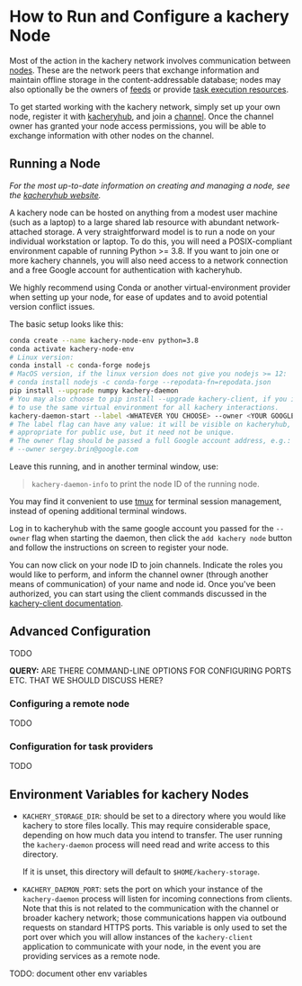 # How to Run and Configure a kachery Node

Most of the action in the kachery network involves communication between
[nodes](./node.md). These are the network peers that exchange information
and maintain offline storage in the content-addressable database; nodes
may also optionally be the owners of [feeds](./feeds.md) or provide
[task execution resources](tasks.md).

To get started working with the kachery network, simply set up your
own node, register it with [kacheryhub](./hub.md), and join a [channel](./channel.md). Once the
channel owner has granted your node access permissions, you will be able
to exchange information with other nodes on the channel.

## Running a Node

*For the most up-to-date information on creating and managing a node, see
the [kacheryhub website](https://www.kacheryhub.org/home).*

A kachery node can be hosted on anything from a modest user machine
(such as a laptop) to a large shared lab resource with abundant
network-attached storage. A very straightforward model is to run
a node on your individual workstation or laptop. To do this, you will
need a POSIX-compliant environment capable of running Python >= 3.8. If you want to join one or more kachery channels, you will also need access to a network connection and a free Google account for
authentication with kacheryhub.

We highly recommend using Conda or another virtual-environment provider
when setting up your node, for ease of updates and to avoid potential
version conflict issues.

The basic setup looks like this:

```bash
conda create --name kachery-node-env python=3.8
conda activate kachery-node-env
# Linux version:
conda install -c conda-forge nodejs
# MacOS version, if the linux version does not give you nodejs >= 12:
# conda install nodejs -c conda-forge --repodata-fn=repodata.json
pip install --upgrade numpy kachery-daemon
# You may also choose to pip install --upgrade kachery-client, if you intend
# to use the same virtual environment for all kachery interactions.
kachery-daemon-start --label <WHATEVER YOU CHOOSE> --owner <YOUR GOOGLE ACCOUNT ID>
# The label flag can have any value: it will be visible on kacheryhub, so it should be
# appropriate for public use, but it need not be unique.
# The owner flag should be passed a full Google account address, e.g.:
# --owner sergey.brin@google.com
```

Leave this running, and in another terminal window, use:
> `kachery-daemon-info`
to print the node ID of the running node.

You may find it convenient to use [tmux](https://github.com/tmux/tmux/wiki)
for terminal session management, instead of opening additional terminal
windows.

Log in to kacheryhub with the same google account you passed for the
`--owner` flag when starting
the daemon, then click the `add kachery node` button and follow the
instructions on screen to register your node.

You can now click on your node ID to join channels. Indicate the roles
you would like to perform, and inform the channel owner (through another
means of communication) of your name and node id. Once you've been authorized,
you can start using the client commands discussed in the
[kachery-client documentation](./client-howto.md).

## Advanced Configuration

TODO

**QUERY:** ARE THERE COMMAND-LINE OPTIONS FOR CONFIGURING PORTS ETC.
THAT WE SHOULD DISCUSS HERE?

### Configuring a remote node

TODO

### Configuration for task providers

TODO

## Environment Variables for kachery Nodes

* `KACHERY_STORAGE_DIR`: should be set to a directory where you would
like kachery to store files locally. This may require considerable space,
depending on how much data you intend to transfer. The user running the
`kachery-daemon` process will need read and write access to this directory.

  If it is unset, this directory will default to `$HOME/kachery-storage`.

* `KACHERY_DAEMON_PORT`: sets the port on which your instance of the
`kachery-daemon` process will listen for incoming connections from clients.
Note that this is not related to the communication with the channel or broader
kachery network; those communications happen via outbound requests on standard
HTTPS ports. This variable is only used to set the port over which you will
allow instances of the `kachery-client` application to communicate with your
node, in the event you are providing services as a remote node.

TODO: document other env variables